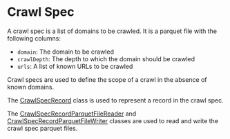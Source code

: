 # Crawl Spec

A crawl spec is a list of domains to be crawled.  It is a parquet file with the following columns:

- `domain`: The domain to be crawled
- `crawlDepth`: The depth to which the domain should be crawled
- `urls`: A list of known URLs to be crawled

Crawl specs are used to define the scope of a crawl in the absence of known domains.

The [CrawlSpecRecord](java/nu/marginalia/model/crawlspec/CrawlSpecRecord.java) class is 
used to represent a record in the crawl spec.  

The [CrawlSpecRecordParquetFileReader](java/nu/marginalia/io/crawlspec/CrawlSpecRecordParquetFileReader.java)
and [CrawlSpecRecordParquetFileWriter](java/nu/marginalia/io/crawlspec/CrawlSpecRecordParquetFileWriter.java)
classes are used to read and write the crawl spec parquet files.
